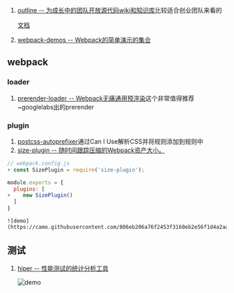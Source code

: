 1. [outline -- 为成长中的团队开放源代码wiki和知识库](https://github.com/outline/outline)比较适合创业团队来看的

    [文档](https://www.getoutline.com/developers)
2. [webpack-demos -- Webpack的简单演示的集合](https://github.com/ruanyf/webpack-demos)
## webpack
### loader
1. [prerender-loader -- Webpack无痛通用预渲染](https://github.com/GoogleChromeLabs/prerender-loader)这个非常值得推荐~googlelabs出的prerender
### plugin
1. [postcss-autoprefixer](https://github.com/postcss/autoprefixer)通过Can I Use解析CSS并将规则添加到规则中
2. [size-plugin -- 随时间跟踪压缩的Webpack资产大小。](https://github.com/GoogleChromeLabs/size-plugin)
```js
// webpack.config.js
+ const SizePlugin = require('size-plugin');

module.exports = {
  plugins: [
+    new SizePlugin()
  ]
}
```
	![demo](https://camo.githubusercontent.com/806eb206a76f2453f3160eb2e56f1d4a2aaa589f/68747470733a2f2f692e696d6775722e636f6d2f33625742724a6d2e706e67)
## 测试
1. [hiper -- 性能测试的统计分析工具](https://github.com/pod4g/hiper)

    ![demo](https://camo.githubusercontent.com/247e9ab7a110bfa09c5133f7503f967995b5411d/687474703a2f2f377874396e382e636f6d322e7a302e676c622e636c6f7564646e2e636f6d2f6869706572392e706e67)